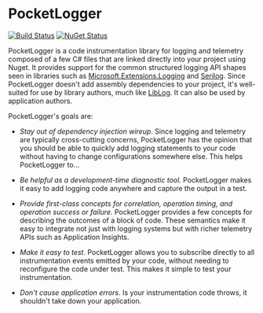 PocketLogger
============

[![Build Status](https://ci.appveyor.com/api/projects/status/github/jonsequitur/PocketLogger?svg=true&branch=master)](https://ci.appveyor.com/project/jonsequitur/PocketLogger) [![NuGet Status](http://img.shields.io/nuget/v/PocketLogger.svg?style=flat)](https://www.nuget.org/packages/PocketLogger/) 

PocketLogger is a code instrumentation library for logging and telemetry composed of a few C# files that are linked directly into your project using Nuget. It provides support for the common structured logging API shapes seen in libraries such as [Microsoft.Extensions.Logging](https://github.com/aspnet/Logging) and [Serilog](https://github.com/serilog). Since PocketLogger doesn't add assembly dependencies to your project, it's well-suited for use by library authors, much like [LibLog](https://github.com/damianh/LibLog). It can also be used by application authors. 

PocketLogger's goals are:

* *Stay out of dependency injection wireup*. Since logging and telemetry are typically cross-cutting concerns, PocketLogger has the opinion that you should be able to quickly add logging statements to your code without having to change configurations somewhere else. This helps PocketLogger to...

* *Be helpful as a development-time diagnostic tool.* PocketLogger makes it easy to add logging code anywhere and capture the output in a test.

* *Provide first-class concepts for correlation, operation timing, and operation success or failure.* PocketLogger provides a few concepts for describing the outcomes of a block of code. These semantics make it easy to integrate not just with logging systems but with richer telemetry APIs such as Application Insights.

* *Make it easy to test*. PocketLogger allows you to subscribe directly to all instrumentation events emitted by your code, without needing to reconfigure the code under test. This makes it simple to test your instrumentation.

* *Don't cause application errors*. Is your instrumentation code throws, it shouldn't take down your application.







